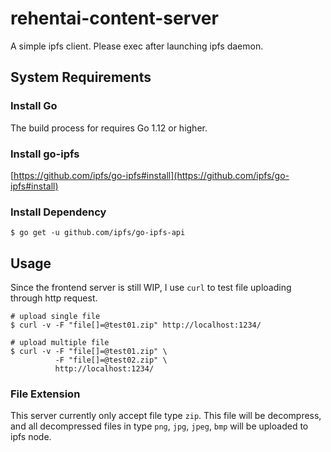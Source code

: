 # rehentai-content-server
A simple ipfs client. Please exec after launching ipfs daemon.

## System Requirements
### Install Go
The build process for requires Go 1.12 or higher.

### Install go-ipfs
[https://github.com/ipfs/go-ipfs#install](https://github.com/ipfs/go-ipfs#install)

### Install Dependency
```shell
$ go get -u github.com/ipfs/go-ipfs-api
```

## Usage
Since the frontend server is still WIP, I use `curl` to test file uploading through http request.

```shell=
# upload single file
$ curl -v -F "file[]=@test01.zip" http://localhost:1234/

# upload multiple file
$ curl -v -F "file[]=@test01.zip" \
          -F "file[]=@test02.zip" \
          http://localhost:1234/
```

### File Extension
This server currently only accept file type `zip`. This file will be decompress, and all decompressed files in type `png`, `jpg`, `jpeg`, `bmp` will be uploaded to ipfs node.
